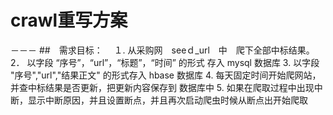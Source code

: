 # crawl重写方案
－－－
##　需求目标：
　１. 从采购网　seeｄ_url　中　爬下全部中标结果。
  2． 以字段 “序号”，“url”，“标题”，“时间” 的形式 存入 mysql 数据库
  3.  以字段 "序号","url","结果正文" 的形式存入 hbase 数据库
  4.  每天固定时间开始爬网站，并查中标结果是否更新，把更新内容保存到 数据库中
  5.  如果在爬取过程中出现中断，显示中断原因，并且设置断点，并且再次启动爬虫时候从断点出开始爬取
  
